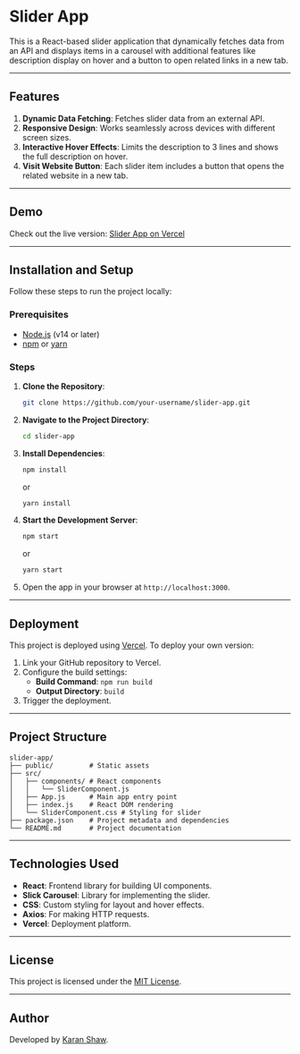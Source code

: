 # Slider App

This is a React-based slider application that dynamically fetches data from an API and displays items in a carousel with additional features like description display on hover and a button to open related links in a new tab.

---

## Features

1. **Dynamic Data Fetching**: Fetches slider data from an external API.
2. **Responsive Design**: Works seamlessly across devices with different screen sizes.
3. **Interactive Hover Effects**: Limits the description to 3 lines and shows the full description on hover.
4. **Visit Website Button**: Each slider item includes a button that opens the related website in a new tab.

---

## Demo

Check out the live version: [Slider App on Vercel](https://slider-app-opal-gamma.vercel.app/)

---

## Installation and Setup

Follow these steps to run the project locally:

### Prerequisites

- [Node.js](https://nodejs.org/) (v14 or later)
- [npm](https://www.npmjs.com/) or [yarn](https://yarnpkg.com/)

### Steps

1. **Clone the Repository**:

   ```bash
   git clone https://github.com/your-username/slider-app.git
   ```

2. **Navigate to the Project Directory**:

   ```bash
   cd slider-app
   ```

3. **Install Dependencies**:

   ```bash
   npm install
   ```

   or

   ```bash
   yarn install
   ```

4. **Start the Development Server**:

   ```bash
   npm start
   ```

   or

   ```bash
   yarn start
   ```

5. Open the app in your browser at `http://localhost:3000`.

---

## Deployment

This project is deployed using [Vercel](https://vercel.com/). To deploy your own version:

1. Link your GitHub repository to Vercel.
2. Configure the build settings:
   - **Build Command**: `npm run build`
   - **Output Directory**: `build`
3. Trigger the deployment.

---

## Project Structure

```plaintext
slider-app/
├── public/         # Static assets
├── src/
│   ├── components/ # React components
│   │   └── SliderComponent.js
│   ├── App.js      # Main app entry point
│   ├── index.js    # React DOM rendering
│   └── SliderComponent.css # Styling for slider
├── package.json    # Project metadata and dependencies
└── README.md       # Project documentation
```

---

## Technologies Used

- **React**: Frontend library for building UI components.
- **Slick Carousel**: Library for implementing the slider.
- **CSS**: Custom styling for layout and hover effects.
- **Axios**: For making HTTP requests.
- **Vercel**: Deployment platform.

---

## License

This project is licensed under the [MIT License](LICENSE).

---

## Author

Developed by [Karan Shaw](https://github.com/trybotics).
